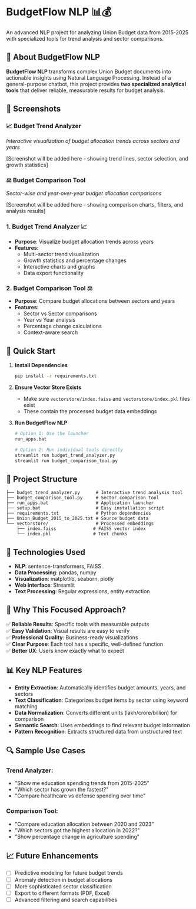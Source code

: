 # BudgetFlow NLP 📊💰

An advanced NLP project for analyzing Union Budget data from 2015-2025 with specialized tools for trend analysis and sector comparisons.

## 🎯 About BudgetFlow NLP

**BudgetFlow NLP** transforms complex Union Budget documents into actionable insights using Natural Language Processing. Instead of a general-purpose chatbot, this project provides **two specialized analytical tools** that deliver reliable, measurable results for budget analysis.

## 📸 Screenshots

### 📈 Budget Trend Analyzer
*Interactive visualization of budget allocation trends across sectors and years*

[Screenshot will be added here - showing trend lines, sector selection, and growth statistics]

### ⚖️ Budget Comparison Tool  
*Sector-wise and year-over-year budget allocation comparisons*

[Screenshot will be added here - showing comparison charts, filters, and analysis results]

### 1. Budget Trend Analyzer 📈
- **Purpose**: Visualize budget allocation trends across years
- **Features**: 
  - Multi-sector trend visualization
  - Growth statistics and percentage changes
  - Interactive charts and graphs
  - Data export functionality

### 2. Budget Comparison Tool ⚖️
- **Purpose**: Compare budget allocations between sectors and years
- **Features**:
  - Sector vs Sector comparisons
  - Year vs Year analysis
  - Percentage change calculations
  - Context-aware search

## 🚀 Quick Start

1. **Install Dependencies**
   ```bash
   pip install -r requirements.txt
   ```

2. **Ensure Vector Store Exists**
   - Make sure `vectorstore/index.faiss` and `vectorstore/index.pkl` files exist
   - These contain the processed budget data embeddings

3. **Run BudgetFlow NLP**
   ```bash
   # Option 1: Use the launcher
   run_apps.bat
   
   # Option 2: Run individual tools directly
   streamlit run budget_trend_analyzer.py
   streamlit run budget_comparison_tool.py
   ```

## 📁 Project Structure

```
├── budget_trend_analyzer.py      # Interactive trend analysis tool
├── budget_comparison_tool.py     # Sector comparison tool
├── run_apps.bat                  # Application launcher
├── setup.bat                     # Easy installation script
├── requirements.txt              # Python dependencies
├── Union_Budget_2015_to_2025.txt # Source budget data
└── vectorstore/                  # Processed embeddings
    ├── index.faiss              # FAISS vector index
    └── index.pkl                # Text chunks
```

## 🔧 Technologies Used

- **NLP**: sentence-transformers, FAISS
- **Data Processing**: pandas, numpy
- **Visualization**: matplotlib, seaborn, plotly
- **Web Interface**: Streamlit
- **Text Processing**: Regular expressions, entity extraction

## 🎯 Why This Focused Approach?

✅ **Reliable Results**: Specific tools with measurable outputs  
✅ **Easy Validation**: Visual results are easy to verify  
✅ **Professional Quality**: Business-ready visualizations  
✅ **Clear Purpose**: Each tool has a specific, well-defined function  
✅ **Better UX**: Users know exactly what to expect  

## 📊 Key NLP Features

- **Entity Extraction**: Automatically identifies budget amounts, years, and sectors
- **Text Classification**: Categorizes budget items by sector using keyword matching
- **Data Normalization**: Converts different units (lakh/crore/billion) for comparison
- **Semantic Search**: Uses embeddings to find relevant budget information
- **Pattern Recognition**: Extracts structured data from unstructured text

## 🔍 Sample Use Cases

### Trend Analyzer:
- "Show me education spending trends from 2015-2025"
- "Which sector has grown the fastest?"
- "Compare healthcare vs defense spending over time"

### Comparison Tool:
- "Compare education allocation between 2020 and 2023"
- "Which sectors got the highest allocation in 2022?"
- "Show percentage change in agriculture spending"

## 📈 Future Enhancements

- [ ] Predictive modeling for future budget trends
- [ ] Anomaly detection in budget allocations
- [ ] More sophisticated sector classification
- [ ] Export to different formats (PDF, Excel)
- [ ] Advanced filtering and search capabilities
